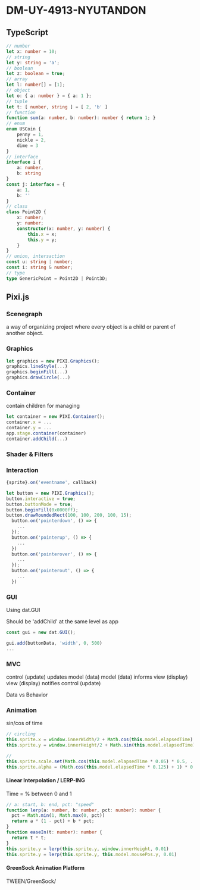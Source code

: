 # DM-UY-4913-NYUTANDON

## TypeScript

```ts
// number
let x: number = 10;
// string
let y: string = 'a';
// boolean
let z: boolean = true;
// array
let l: number[] = [1];
// object
let o: { a: number } = { a: 1 };
// tuple
let t: [ number, string ] = [ 2, 'b' ]
// function
function sum(a: number, b: number): number { return 1; }
// enum
enum USCoin {
    penny = 1,
    nickle = 2,
    dime = 3
}
// interface
interface i {
    a: number,
    b: string
}
const j: interface = {
    a: 1,
    b: ''
}
// class
class Point2D {
    x: number;
    y: number;
    constructor(x: number, y: number) {
        this.x = x;
        this.y = y;
    }
}
// union, intersaction
const u: string | number;
const i: string & number;
// type
type GenericPoint = Point2D | Point3D;
```

## Pixi.js

### Scenegraph

a way of organizing project where every object is a child or parent of another object.

### Graphics

```js
let graphics = new PIXI.Graphics();
graphics.lineStyle(...)
graphics.beginFill(...)
graphics.drawCircle(...)
```

### Container

contain children for managing

```js
let container = new PIXI.Container();
container.x = ...
container.y = ...
app.stage.container(container)
container.addChild(...)
```

### Shader & Filters

### Interaction

```js
{sprite}.on('eventname', callback)

let button = new PIXI.Graphics();
button.interactive = true;
button.buttonMode = true;
button.beginFill(0x0000ff);
button.drawRoundedRect(100, 100, 200, 100, 15);
  button.on('pointerdown', () => {
    ...
  });
  button.on('pointerup', () => {
    ...
  })
  button.on('pointerover', () => {
    ...
  });
  button.on('pointerout', () => {
    ...
  })
```

### GUI

Using dat.GUI

Should be 'addChild' at the same level as app

```js
const gui = new dat.GUI();

gui.add(buttonData, 'width', 0, 500)
...
```

### MVC

control (update) updates model (data)
model (data) informs view (display)
view (display) notifies control (update)

Data vs Behavior

### Animation

sin/cos of time

```js
// circling
this.sprite.x = window.innerWidth/2 + Math.cos(this.model.elapsedTime)
this.sprite.y = window.innerHeight/2 + Math.sin(this.model.elapsedTime)

//
this.sprite.scale.set(Math.cos(this.model.elapsedTime * 0.05) * 0.5, ...)
this.sprite.alpha = (Math.cos(this.model.elapsedTime * 0.125) + 1) * 0.5
```

#### Linear Interpolation / LERP-ING

Time = % between 0 and 1

```ts
// a: start, b: end, pct: "speed"
function lerp(a: number, b: number, pct: number): number {
  pct = Math.min(1, Math.max(0, pct))
  return a * (1 - pct) + b * pct;
}
function easeIn(t: number): number {
  return t * t;
}
this.sprite.y = lerp(this.sprite.y, window.innerHeight, 0.01)
this.sprite.y = lerp(this.sprite.y, this.model.mousePos.y, 0.01)
```

#### GreenSock Animation Platform

TWEEN/GreenSock/

